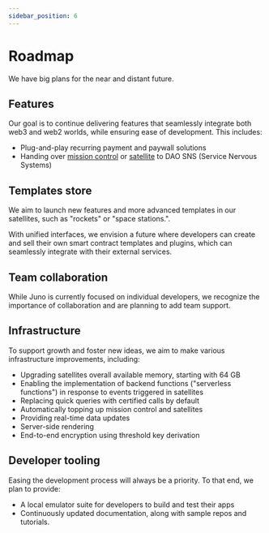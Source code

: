 ```yaml
---
sidebar_position: 6
---
```


# Roadmap

We have big plans for the near and distant future.

## Features

Our goal is to continue delivering features that seamlessly integrate both web3 and web2 worlds, while ensuring ease of development. This includes:

- Plug-and-play recurring payment and paywall solutions
- Handing over [mission control] or [satellite] to DAO SNS (Service Nervous Systems)

## Templates store

We aim to launch new features and more advanced templates in our satellites, such as "rockets" or "space stations.".

With unified interfaces, we envision a future where developers can create and sell their own smart contract templates and plugins, which can seamlessly integrate with their external services.

## Team collaboration

While Juno is currently focused on individual developers, we recognize the importance of collaboration and are planning to add team support.

## Infrastructure

To support growth and foster new ideas, we aim to make various infrastructure improvements, including:

- Upgrading satellites overall available memory, starting with 64 GB
- Enabling the implementation of backend functions ("serverless functions") in response to events triggered in satellites
- Replacing quick queries with certified calls by default
- Automatically topping up mission control and satellites
- Providing real-time data updates
- Server-side rendering
- End-to-end encryption using threshold key derivation

## Developer tooling

Easing the development process will always be a priority. To that end, we plan to provide:

- A local emulator suite for developers to build and test their apps
- Continuously updated documentation, along with sample repos and tutorials.

[mission control]: terminology.md#mission-control
[satellite]: terminology.md#satellite
